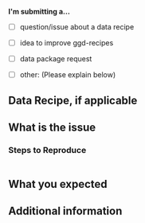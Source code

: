 <!--
Please read:

This is an issue tracker for ggd-recipes. File requests, bug repots, etc. as long as they are relevant for ggd-recipes.

If your issue is a bug report or feature request for:
  * bugs, feature requests, or other ggd comannd line interface issues:
      ==> file at https://github.com/gogetdata/ggd-cli
  * issues with ggd metadata:
      ==> file at https://github.com/gogetdata/ggd-metadata
  * issues with gsort:
      ==> file at https://github.com/brentp/gsort
  * all other ggd commands that start with 'ggd':
      ==> file at https://github.com/gogetdata/ggd-cli
  * a specific ggd data packages:
      ==> please file it here! 
  * a new ggd data packages:
      ==> please file it here! 
  * a ggd data package requests
      ==> please file it here! 
  * all other issues about ggd-recipes 
      ==> please file it here! 

**please include all requested information below, if it is applicable.**

-->

**I'm submitting a...**
  - [ ] question/issue about a data recipe
  - [ ] idea to improve ggd-recipes
  - [ ] data package request
  - [ ] other: (Please explain below)


## Data Recipe, if applicable 
<!-- what data recipe the issue/request is about -->


## What is the issue
<!-- What is actually happens?
     If you want to include console output, please use "Steps to Reproduce" below. -->


### Steps to Reproduce
<!-- If the current behavior is a bug, please provide specific, minimal steps to independently reproduce.
     Include the exact ggd commands that reproduce the issue and their output between the ticks below. -->
```

```


## What you expected
<!-- What do you think should happen? -->


## Additional information




